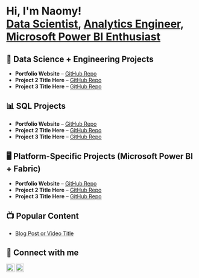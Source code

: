 <h1>Hi, I'm Naomy! <br/>
  <a href="https://github.com/NaomyChemungor">Data Scientist</a>, 
  <a href="https://www.linkedin.com/in/naomychemungor/">Analytics Engineer</a>, 
  <a href="https://www.youtube.com/yourchannel">Microsoft Power BI Enthusiast</a>
</h1>

<!-- DATA SCIENCE PROJECTS -->
<h2>🧠 Data Science + Engineering  Projects</h2>
<ul>
  <li><b>Portfolio Website</b> – <a href="https://github.com/NaomyChemungor/portfolio">GitHub Repo</a></li>
  <li><b>Project 2 Title Here</b> – <a href="https://github.com/NaomyChemungor/Project2">GitHub Repo</a></li>
  <li><b>Project 3 Title Here</b> – <a href="https://github.com/NaomyChemungor/Project3">GitHub Repo</a></li>
</ul>

<!-- ANALYTICS ENGINEERING PROJECTS -->
<h2>📊 SQL Projects</h2>
<ul>
  <li><b>Portfolio Website</b> – <a href="https://github.com/NaomyChemungor/portfolio">GitHub Repo</a></li>
  <li><b>Project 2 Title Here</b> – <a href="https://github.com/NaomyChemungor/Project2">GitHub Repo</a></li>
  <li><b>Project 3 Title Here</b> – <a href="https://github.com/NaomyChemungor/Project3">GitHub Repo</a></li>
</ul>

<!-- PLATFORM-SPECIFIC PROJECTS -->
<h2>🖥️ Platform-Specific Projects (Microsoft Power BI + Fabric)</h2>
<ul>
  <li><b>Portfolio Website</b> – <a href="https://github.com/NaomyChemungor/portfolio">GitHub Repo</a></li>
  <li><b>Project 2 Title Here</b> – <a href="https://github.com/NaomyChemungor/Project2">GitHub Repo</a></li>
  <li><b>Project 3 Title Here</b> – <a href="https://github.com/NaomyChemungor/Project3">GitHub Repo</a></li>
</ul>

<!-- POPULAR CONTENT -->
<h2>📺 Popular Content</h2>
<ul>
  <li><a href="https://your-link.com">Blog Post or Video Title</a></li>
</ul>

<!-- CONNECT WITH ME -->
<h2>🤳 Connect with me</h2>
<p>
  <a href="https://www.linkedin.com/in/naomychemungor/">
    <img align="left" alt="NaomyChemungor | LinkedIn" width="22px" src="https://cdn.jsdelivr.net/npm/simple-icons@v3/icons/linkedin.svg" />
  </a>
  <a href="https://github.com/NaomyChemungor">
    <img align="left" alt="NaomyChemungor | GitHub" width="22px" src="https://cdn.jsdelivr.net/npm/simple-icons@v3/icons/github.svg" />
  </a>
</p>

<!---
- 👀 Passionate about Data Engineering and AI
- 🌱 Actively advancing my skills in Python, SQL and Cloud Computing
- 💞️ Open to collaboration opportunities in the field of Data and AI
- 📫  Connect with me on LinkedIn: Naomy Chemungor


NaomyChemungor/NaomyChemungor is a ✨ special ✨ repository because its `README.md` (this file) appears on your GitHub profile.
You can click the Preview link to take a look at your changes.
--->
